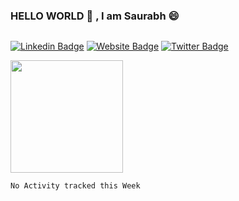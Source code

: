 <div style="display:flex;justify-content:space-between;">
<div style="display:flex;justify-content:space-between;flex-direction:column;">
<h3> HELLO WORLD 👋 , I am Saurabh 😄 </h3>

[![Linkedin Badge](https://img.shields.io/badge/-LinkedIn-0e76a8?style=flat-square&logo=Linkedin&logoColor=white)](https://linkedin.com/in/saurabh-mehta-778953190/)
[![Website Badge](https://img.shields.io/badge/Website-3b5998?style=flat-square&logo=google-chrome&logoColor=white)](https://saurabhmehta.vercel.app)
[![Twitter Badge](https://img.shields.io/badge/-Twitter-00acee?style=flat-square&logo=Twitter&logoColor=white)](https://twitter.com/saurabh__mehta)

<img height="180em" src="https://github-readme-stats.vercel.app/api?username=saurabhmehta1601&show_icons=true&hide_border=true&&count_private=true&include_all_commits=true" />

</div>
</div> 




<!--START_SECTION:waka-->
```text
No Activity tracked this Week
```
<!--END_SECTION:waka-->